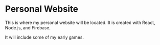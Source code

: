 # Personal Website

This is where my personal website will be located. It is created with React,
Node.js, and Firebase.

It will include some of my early games.
